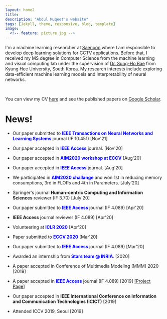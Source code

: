 ```yaml
---
layout: home2
title: 
description: "Abdul Muqeet's website"
tags: [Jekyll, theme, responsive, blog, template]
image:
  <!-- feature: picture.jpg -->
---
```


<p>I'm a machine learning researcher at <a href="http://www.saenoon.co.kr/">Saenoon</a> where I am responsible to develop deep learning solutions for CCTV applications. Before that, I received my MS degree in Computer Science from the machine learning and visual computing lab under the supervision of <a href="https://scholar.google.co.kr/citations?user=EULut5oAAAAJ">Dr. Sung-Ho Bae</a> from Kyung Hee University, South Korea. My research interests include exploring data-efficient machine learning models and interpretability of neural networks.</p> 

<br/>
<p>You can view my CV <a href="https://drive.google.com/file/d/1IiOj-QBtaCt4-UCMyj0xGD3RbIAH6Dlc/view?usp=sharing">here</a> and see the published papers on <a href ="https://scholar.google.com/citations?user=-BBpuKMAAAAJ&hl=en&oi=ao">Google Scholar</a>.</p>
 


# News!

* Our paper submitted to <strong style="color:blue;">IEEE Transactions on Neural Networks and Learning Systems</strong> journal (IF 10.451) [Nov'21]

* Our paper accepted in <strong style="color:blue;">IEEE Access</strong> journal.  [Nov'20]

* Our paper accepted in <strong style="color:blue;">AIM2020 workshop at ECCV</strong> [Aug'20]

* Our paper accepted in <strong style="color:blue;">IEEE Access</strong> journal.  [Aug'20]

* We participated in <strong style="color:blue;">AIM2020 challange</strong> and won 1st in reducing memory consumptions, 3rd in FLOPs and 4th in Parameters.  [July'20]

* Springer's journal <b> Human-centric Computing and Information Sciences</b> reviewer (IF 3.70) [July'20]

* Our paper submitted to <strong style="color:blue;">IEEE Access</strong> journal (IF 4.089) [Apr'20]

* <b>IEEE Access</b> journal reviewer (IF 4.089) [Apr'20]

* Volunteering at <strong style="color:blue;">ICLR 2020</strong> [Apr'20]

* Paper submitted to <strong style="color:blue;">ECCV 2020</strong> [Mar'20]

* Our paper submitted to <strong style="color:blue;">IEEE Access</strong> journal (IF 4.089) [Mar'20]

* Awarded an internship from <strong style="color:blue;">Stars team @ INRIA</strong>. [2020]

* A paper accepted in Conference of Multimedia Modeling (MMM) 2020 [2019]

* A paper accepted in <strong style="color:blue;">IEEE Access</strong> journal (IF 4.089) [2019] <a href="https://github.com/AbdulMoqeet/HRAN">[Project Page]</a>

* Our paper accepted in <b>IEEE International Conference on Information and Communication Technologies (ICICT)</b> [2019]

* Attended ICCV 2019, Seoul [2019]

